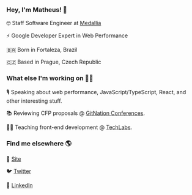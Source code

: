 ### Hey, I'm Matheus! 👋

🤓 Staff Software Engineer at [Medallia](https://www.medallia.com)

⚡ Google Developer Expert in Web Performance

🇧🇷 Born in Fortaleza, Brazil

🇨🇿 Based in Prague, Czech Republic

### What else I'm working on 👨‍💻

🎙️ Speaking about web performance, JavaScript/TypeScript, React, and other interesting stuff.

📚 Reviewing CFP proposals @ [GitNation Conferences](https://gitnation.org).

👨‍💻 Teaching front-end development @ [TechLabs](https://techlabs.org).

### Find me elsewhere 🌎

🚀 [Site](https://www.albuquerque.dev)

🐦 [Twitter](https://twitter.com/ythecombinator)

💼 [LinkedIn](https://www.linkedin.com/in/ythecombinator)
